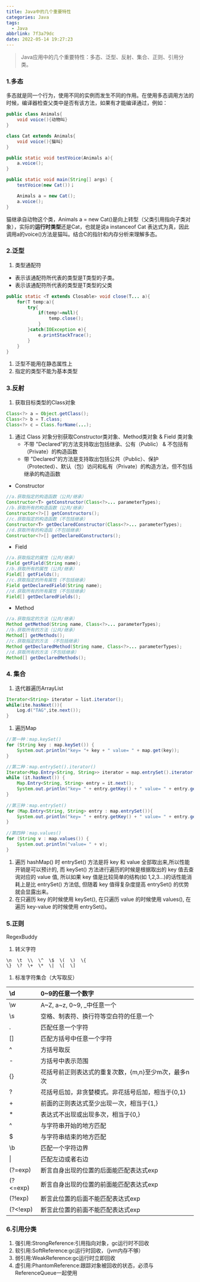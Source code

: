 ```yaml
---
title: Java中的几个重要特性
categories: Java
tags:
  - Java
abbrlink: 7f3a79dc
date: 2022-05-14 19:27:23
---
```


> Java应用中的几个重要特性：多态、泛型、反射、集合、正则、引用分类。

<!-- more -->

### 1.多态

多态就是同一个行为，使用不同的实例而发生不同的作用。在使用多态调用方法的时候，编译器检查父类中是否有该方法，如果有才能编译通过，例如：

```java
public class Animals{
    void voice(){动物叫}
}

class Cat extends Animals{
    void voice(){猫叫}
}

public static void testVoice(Animals a){
    a.voice();
}

public static void main(String[] args) {
    testVoice(new Cat())；

    Animals a = new Cat();
    a.voice();
}
```

猫继承自动物这个类，Animals a = new Cat()是向上转型（父类引用指向子类对象），实际的**运行时类型**还是Cat，也就是说a instanceof Cat 表达式为真，因此调用a的voice()方法是猫叫。结合C的指针和内存分析来理解多态。

### 2.泛型

1. 类型通配符

- <? extends T>表示该通配符所代表的类型是T类型的子类。
- <? super T>表示该通配符所代表的类型是T类型的父类

```java
public static <T extends Closable> void close(T... a){
    for(T temp:a){
        try{
            if(temp!=null){
                temp.close();
            }
        }catch(IOException e){
            e.printStackTrace();
        }
    }
}
```

1. 泛型不能用在静态属性上
2. 指定的类型不能为基本类型

### 3.反射

1. 获取目标类型的Class对象

```java
Class<?> a = Object.getClass();
Class<?> b = T.class;
Class<?> c = Class.forName(...);
```

1. 通过 Class 对象分别获取Constructor类对象、Method类对象 & Field 类对象
   - 不带 "Declared"的方法支持取出包括继承、公有（Public） & 不包括有（Private）的构造函数
   - 带 "Declared"的方法是支持取出包括公共（Public）、保护（Protected）、默认（包）访问和私有（Private）的构造方法，但不包括继承的构造函数

- Constructor

```java
//a.获取指定的构造函数（公共/继承）
Constructor<T> getConstructor(Class<?>... parameterTypes);
//b.获取所有的构造函数（公共/继承） 
Constructor<?>[] getConstructors(); 
//c.获取指定的构造函数（不包括继承）
Constructor<T> getDeclaredConstructor(Class<?>... parameterTypes);
//d.获取所有的构造函（不包括继承）
Constructor<?>[] getDeclaredConstructors(); 
```

- Field

```java
//a.获取指定的属性（公共/继承）
Field getField(String name);
//b.获取所有的属性（公共/继承）
Field[] getFields();
//c.获取指定的所有属性（不包括继承）
Field getDeclaredField(String name);
//d.获取所有的所有属性（不包括继承）
Field[] getDeclaredFields();
```

- Method

```java
//a.获取指定的方法（公共/继承）
Method getMethod(String name, Class<?>... parameterTypes);
//b.获取所有的方法（公共/继承）
Method[] getMethods();
//c.获取指定的方法 （不包括继承）
Method getDeclaredMethod(String name, Class<?>... parameterTypes);
//d.获取所有的方法（不包括继承）
Method[] getDeclaredMethods();
```

### 4. 集合

1. 迭代器遍历ArrayList

```java
Iterator<String> iterator = list.iterator();
while(ite.hasNext()){
    Log.d("TAG",ite.next());
}
```

1. 遍历Map

```java
//第一种：map.keySet()
for (String key : map.keySet()) {
    System.out.println("key= "+ key + " value= " + map.get(key));
}

//第二种：map.entrySet().iterator()
Iterator<Map.Entry<String, String>> iterator = map.entrySet().iterator();
while (it.hasNext()) {
    Map.Entry<String, String> entry = it.next();
    System.out.println("key= " + entry.getKey() + " value= " + entry.getValue());
}
      
//第三种：map.entrySet()
for (Map.Entry<String, String> entry : map.entrySet()){
    System.out.println("key= " + entry.getKey() + " value= " + entry.getValue());
}
    
//第四种：map.values()
for (String v : map.values()) {
    System.out.println("value= " + v);
}
```

1. 遍历 hashMap() 时 entrySet() 方法是将 key 和 value 全部取出来,所以性能开销是可以预计的, 而 keySet() 方法进行遍历的时候是根据取出的 key 值去查询对应的 value 值, 所以如果 key 值是比较简单的结构(如 1,2,3…)的话性能消耗上是比 entrySet() 方法低, 但随着 key 值得复杂度提高 entrySet() 的优势就会显露出来。
2. 在只遍历 key 的时候使用 keySet(), 在只遍历 value 的时候使用 values(), 在遍历 key-value 的时候使用 entrySet()。

### 5.正则

RegexBuddy

1. 转义字符

```
\n  \t  \\  \^  \$  \(  \)  \{  
\}  \?  \+  \*  \|  \[  \]
```

1. 标准字符集合（大写取反）

| \d       | 0~9的任意一个数字                                   |
| :------- | :-------------------------------------------------- |
| \w       | A~Z, a~z, 0~9, _中任意一个                          |
| \s       | 空格、制表符、换行符等空白符的任意一个              |
| .        | 匹配任意一个字符                                    |
| []       | 匹配方括号中任意一个字符                            |
| ^        | 方括号取反                                          |
| -        | 方括号中表示范围                                    |
| {}       | 花括号前正则表达式的重复次数，{m,n}至少m次，最多n次 |
| ?        | 花括号后加，非贪婪模式。非花括号后加，相当于{0,1}   |
| +        | 前面的正则表达式至少出现一次，相当于{1,}            |
| *        | 表达式不出现或出现多次，相当于{0,}                  |
| ^        | 与字符串开始的地方匹配                              |
| $        | 与字符串结束的地方匹配                              |
| \b       | 匹配一个字符边界                                    |
| \|       | 匹配左边或者右边                                    |
| (?=exp)  | 断言自身出现的位置的后面能匹配表达式exp             |
| (?<=exp) | 断言自身出现的位置的前面能匹配表达式exp             |
| (?!exp)  | 断言此位置的后面不能匹配表达式exp                   |
| (?<!exp) | 断言此位置的前面不能匹配表达式exp                   |

### 6.引用分类

1. 强引用:StrongReference:引用指向对象，gc运行时不回收
2. 软引用:SoftReference:gc运行时回收，（jvm内存不够）
3. 弱引用:WeakReference:gc运行时立即回收
4. 虚引用:PhantomReference:跟踪对象被回收的状态，必须与ReferenceQueue一起使用
